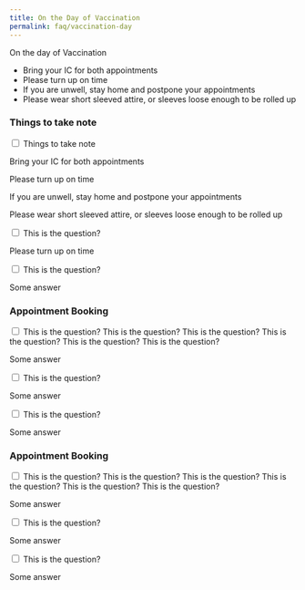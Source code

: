 ```yaml
---
title: On the Day of Vaccination
permalink: faq/vaccination-day
---
```


On the day of Vaccination

- Bring your IC for both appointments
- Please turn up on time
- If you are unwell, stay home and postpone your appointments
- Please wear short sleeved attire, or sleeves loose enough to be rolled up

<div class="accordion">
			<div class="tabs">
				<h3>Things to take note</h3>
				<div class="tab">
					<input type="checkbox" id="question-01">
					<label class="tab-label" for="question-01">Things to take note</label>
					<div class="tab-content">
						<p>Bring your IC for both appointments</p>
            <p>Please turn up on time</p>
            <p>If you are unwell, stay home and postpone your appointments</p>
            <p>Please wear short sleeved attire, or sleeves loose enough to be rolled up</p>
					</div>
				</div>
				<div class="tab">
					<input type="checkbox" id="question-02">
					<label class="tab-label" for="question-02">This is the question?</label>
					<div class="tab-content">
						<p>Please turn up on time</p>
					</div>
				</div>
				<div class="tab">
					<input type="checkbox" id="question-03">
					<label class="tab-label" for="question-03">This is the question?</label>
					<div class="tab-content">
						<p>Some answer</p>
					</div>
				</div>
			</div>
			<div class="tabs">
				<h3>Appointment Booking</h3>
				<div class="tab">
					<input type="checkbox" id="question-01">
					<label class="tab-label" for="question-01">This is the question? This is the question? This is the question? This is the question? This is the question? This is the question? </label>
					<div class="tab-content">
						<p>Some answer</p>
					</div>
				</div>
				<div class="tab">
					<input type="checkbox" id="question-02">
					<label class="tab-label" for="question-02">This is the question?</label>
					<div class="tab-content">
						<p>Some answer</p>
					</div>
				</div>
				<div class="tab">
					<input type="checkbox" id="question-03">
					<label class="tab-label" for="question-03">This is the question?</label>
					<div class="tab-content">
						<p>Some answer</p>
					</div>
				</div>
			</div>
			<div class="tabs">
				<h3>Appointment Booking</h3>
				<div class="tab">
					<input type="checkbox" id="question-01">
					<label class="tab-label" for="question-01">This is the question? This is the question? This is the question? This is the question? This is the question? This is the question? </label>
					<div class="tab-content">
						<p>Some answer</p>
					</div>
				</div>
				<div class="tab">
					<input type="checkbox" id="question-02">
					<label class="tab-label" for="question-02">This is the question?</label>
					<div class="tab-content">
						<p>Some answer</p>
					</div>
				</div>
				<div class="tab">
					<input type="checkbox" id="question-03">
					<label class="tab-label" for="question-03">This is the question?</label>
					<div class="tab-content">
						<p>Some answer</p>
					</div>
				</div>
			</div>
</div>
